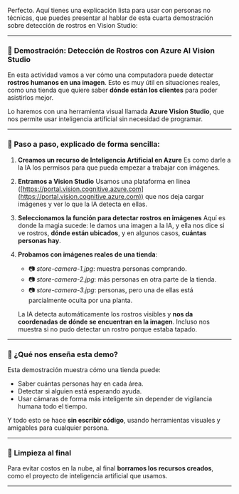 Perfecto. Aquí tienes una explicación lista para usar con personas no técnicas, que puedes presentar al hablar de esta cuarta demostración sobre detección de rostros en Vision Studio:

---

### 👥 **Demostración: Detección de Rostros con Azure AI Vision Studio**

En esta actividad vamos a ver cómo una computadora puede detectar **rostros humanos en una imagen**. Esto es muy útil en situaciones reales, como una tienda que quiere saber **dónde están los clientes** para poder asistirlos mejor.

Lo haremos con una herramienta visual llamada **Azure Vision Studio**, que nos permite usar inteligencia artificial sin necesidad de programar.

---

### 🔄 Paso a paso, explicado de forma sencilla:

1. **Creamos un recurso de Inteligencia Artificial en Azure**
   Es como darle a la IA los permisos para que pueda empezar a trabajar con imágenes.

2. **Entramos a Vision Studio**
   Usamos una plataforma en línea ([https://portal.vision.cognitive.azure.com](https://portal.vision.cognitive.azure.com)) que nos deja cargar imágenes y ver lo que la IA detecta en ellas.

3. **Seleccionamos la función para detectar rostros en imágenes**
   Aquí es donde la magia sucede: le damos una imagen a la IA, y ella nos dice si ve rostros, **dónde están ubicados**, y en algunos casos, **cuántas personas hay**.

4. **Probamos con imágenes reales de una tienda**:

   * 📷 *store-camera-1.jpg*: muestra personas comprando.
   * 📷 *store-camera-2.jpg*: más personas en otra parte de la tienda.
   * 📷 *store-camera-3.jpg*: personas, pero una de ellas está parcialmente oculta por una planta.

   La IA detecta automáticamente los rostros visibles y **nos da coordenadas de dónde se encuentran en la imagen**. Incluso nos muestra si no pudo detectar un rostro porque estaba tapado.

---

### 🧠 ¿Qué nos enseña esta demo?

Esta demostración muestra cómo una tienda puede:

* Saber cuántas personas hay en cada área.
* Detectar si alguien está esperando ayuda.
* Usar cámaras de forma más inteligente sin depender de vigilancia humana todo el tiempo.

Y todo esto se hace **sin escribir código**, usando herramientas visuales y amigables para cualquier persona.

---

### 🧹 Limpieza al final

Para evitar costos en la nube, al final **borramos los recursos creados**, como el proyecto de inteligencia artificial que usamos.

---
